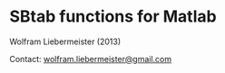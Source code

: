 SBtab functions for Matlab
==========================

Wolfram Liebermeister (2013)

Contact: <wolfram.liebermeister@gmail.com>
